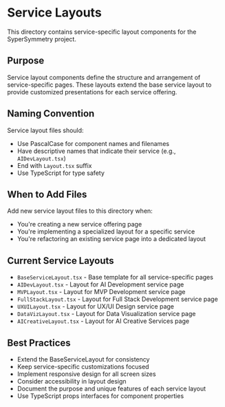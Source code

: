 # Service Layouts

This directory contains service-specific layout components for the SyperSymmetry project.

## Purpose
Service layout components define the structure and arrangement of service-specific pages. These layouts extend the base service layout to provide customized presentations for each service offering.

## Naming Convention
Service layout files should:
- Use PascalCase for component names and filenames
- Have descriptive names that indicate their service (e.g., `AIDevLayout.tsx`)
- End with `Layout.tsx` suffix
- Use TypeScript for type safety

## When to Add Files
Add new service layout files to this directory when:
- You're creating a new service offering page
- You're implementing a specialized layout for a specific service
- You're refactoring an existing service page into a dedicated layout

## Current Service Layouts
- `BaseServiceLayout.tsx` - Base template for all service-specific pages
- `AIDevLayout.tsx` - Layout for AI Development service page
- `MVPLayout.tsx` - Layout for MVP Development service page
- `FullStackLayout.tsx` - Layout for Full Stack Development service page
- `UXUILayout.tsx` - Layout for UX/UI Design service page
- `DataVizLayout.tsx` - Layout for Data Visualization service page
- `AICreativeLayout.tsx` - Layout for AI Creative Services page

## Best Practices
- Extend the BaseServiceLayout for consistency
- Keep service-specific customizations focused
- Implement responsive design for all screen sizes
- Consider accessibility in layout design
- Document the purpose and unique features of each service layout
- Use TypeScript props interfaces for component properties

